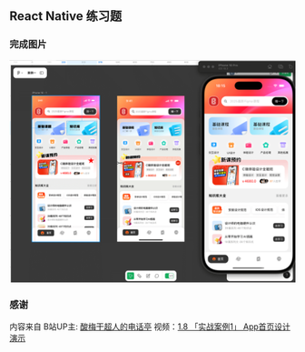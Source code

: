 ## React Native 练习题

### 完成图片
![1.png](https://github.com/iilw/react-native-simple-demo/blob/main/photos/1.png)


### 感谢

内容来自 B站UP主: [酸梅干超人的电话亭](https://space.bilibili.com/393337657)
视频：[1.8 「实战案例1」 App首页设计演示](https://www.bilibili.com/video/BV19TDGYWEp7)

